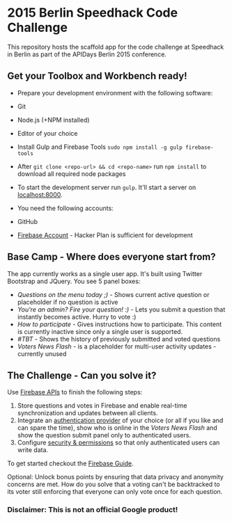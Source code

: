 # 2015 Berlin Speedhack Code Challenge

This repository hosts the scaffold app for the code
challenge at Speedhack in Berlin as part of the
APIDays Berlin 2015 conference.


## Get your Toolbox and Workbench ready!
 - Prepare your development environment with the following software:
  - Git
  - Node.js (+NPM installed)
  - Editor of your choice
  - Install Gulp and Firebase Tools ```sudo npm install -g gulp firebase-tools```

 - After ```git clone <repo-url> && cd <repo-name>``` run ```npm install``` to download all required node packages
 - To start the development server run ```gulp```. It'll start a server on [localhost:8000](http://localhost:8000/).

 - You need the following accounts:
  - GitHub
  - [Firebase Account](https://www.firebase.com/account/) - Hacker Plan is sufficient for development

## Base Camp - Where does everyone start from?
The app currently works as a single user app. It's built using Twitter Bootstrap and JQuery.
You see 5 panel boxes:
 - *Questions on the menu today ;)* - Shows current active question or placeholder if no question is active
 - *You're an admin? Fire your question! :)* - Lets you submit a question that instantly becomes active. Hurry to vote :)
 - *How to participate* - Gives instructions how to participate. This content is currently inactive since only a single user is supported.
 - *#TBT* - Shows the history of previously submitted and voted questions
 - *Voters News Flash* - is a placeholder for multi-user activity updates - currently unused



## The Challenge - Can you solve it?
Use [Firebase APIs](https://www.firebase.com/how-it-works.html) to finish the following steps:
 1. Store questions and votes in Firebase and enable real-time synchronization and updates between all clients.
 2. Integrate an [authentication provider](https://www.firebase.com/docs/web/guide/user-auth.html#section-providers) of your choice (or all if you like and can spare the time), show who is online in the *Voters News Flash* and show the question submit panel only to authenticated users.
 3. Configure [security & permissions](https://www.firebase.com/docs/web/guide/understanding-security.html#section-authorization) so that only authenticated users can write data.

To get started checkout the [Firebase Guide](https://www.firebase.com/docs/web/guide/).

Optional: Unlock bonus points by ensuring that data privacy and anonymity concerns are met. How do you solve that a voting can't be backtracked to its voter still enforcing that everyone can only vote once for each question.

### Disclaimer: This is not an official Google product!